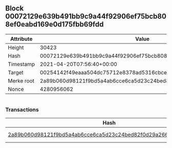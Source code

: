 ## Block 00072129e639b491bb9c9a44f92906ef75bcb808ef0eabd169e0d175fbb69fdd

Attribute | Value
--- | ---
Height | 30423
Hash | 00072129e639b491bb9c9a44f92906ef75bcb808ef0eabd169e0d175fbb69fdd
Timestamp | 2021-04-20T07:56:40+00:00
Target | 00254142f49eaaa504dc75712e8378ad5316cbcead634704b3734b6271167cc4
Merke root | 2a89b060d98121f9bd5a4ab6cce6ca5d23c24bed82f0d29a266d7a802c226108
Nonce | 4280956062

```

```

### Transactions

Hash | Amount
--- | ---
[2a89b060d98121f9bd5a4ab6cce6ca5d23c24bed82f0d29a266d7a802c226108](2a89b060d98121f9bd5a4ab6cce6ca5d23c24bed82f0d29a266d7a802c226108.md) | 10.00000000 SKEPTI 
